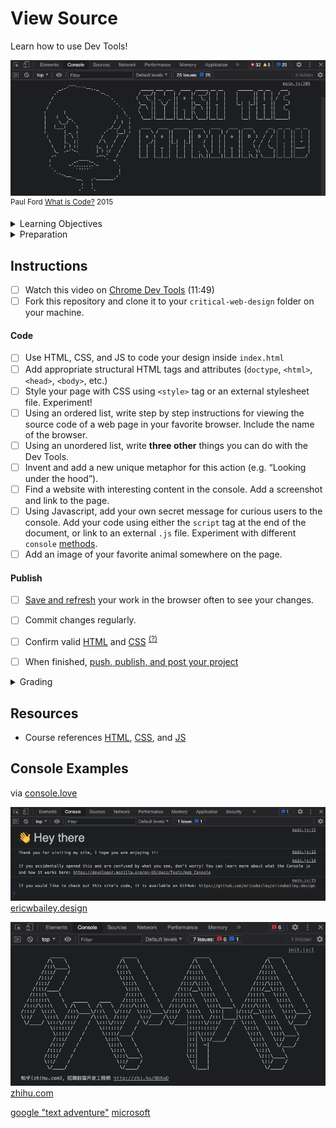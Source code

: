 
# View Source

Learn how to use Dev Tools!

![view source](assets/img/console-what-is-code.png)
<sup>Paul Ford <a href="https://www.bloomberg.com/graphics/2015-paul-ford-what-is-code/">What is Code?</a> 2015</sup>



<details>
<summary>Learning Objectives</summary>

Students who complete the following will be able to:

- Recall the main structural tags required for HTML documents  
- Describe how to access and use Chrome Dev Tools for web development
- Compare reasons for using `<style>`, `<link>`, and `<script>` tags
- Code a web page using HTML, CSS, and Javascript

</details>

<details>
<summary>Preparation</summary>

Complete the following to prepare for this assignment

- [Codecademy: HTML 1-2 Document Standards](https://www.codecademy.com/learn/learn-html) (1-14)
- [Codecademy: HTML 2-1 Tables](https://www.codecademy.com/learn/learn-html) (1-13)
- [Codecademy: HTML 4-1 Semantic HTML](https://www.codecademy.com/learn/learn-html) (1-9)
- [Codecademy: CSS 1-1 Setup and Selectors](https://www.codecademy.com/learn/learn-css) (1-17)
- [Codecademy: CSS 1-2 Visual Rules](https://www.codecademy.com/learn/learn-css) (1-10)
- Quiz 1 - Intro to HTML

</details>



## Instructions

- [ ] Watch this video on [Chrome Dev Tools](https://www.youtube.com/watch?v=25R1Jl5P7Mw) (11:49)
- [ ] Fork this repository and clone it to your `critical-web-design` folder on your machine.

#### Code

- [ ] Use HTML, CSS, and JS to code your design inside `index.html`
- [ ] Add appropriate structural HTML tags and attributes (`doctype`, `<html>`, `<head>`, `<body>`, etc.)
- [ ] Style your page with CSS using `<style>` tag or an external stylesheet file. Experiment!
- [ ] Using an ordered list, write step by step instructions for viewing the source code of a web page in your favorite browser. Include the name of the browser.
- [ ] Using an unordered list, write **three other** things you can do with the Dev Tools.
- [ ] Invent and add a new unique metaphor for this action (e.g. “Looking under the hood”).
- [ ] Find a website with interesting content in the console. Add a screenshot and link to the page.
- [ ] Using Javascript, add your own secret message for curious users to the console. Add your code using either the `script` tag at the end of the document, or link to an external `.js` file. Experiment with different `console` [ methods](https://developer.mozilla.org/en-US/docs/Web/API/console).
- [ ] Add an image of your favorite animal somewhere on the page.

#### Publish

- [ ] [Save and refresh](https://github.com/omundy/learn-computing/blob/main/topics-keyboard-shortcuts.md#web-development-edit-save-refresh-loop) your work in the browser often to see your changes.
- [ ] Commit changes regularly.
- [ ] Confirm valid [HTML](https://validator.w3.org/) and [CSS](https://jigsaw.w3.org/css-validator/) <sup>[(?)](https://github.com/omundy/dig245-critical-web-design/blob/main/reference-sheets/css.md#css-validation)</sup>
- [ ] When finished, [push, publish, and post your project](https://docs.google.com/document/d/17U_zmzM_eML_qkG0PaOdDRcEk3YEmbiQ1TyNnbAM08k/edit#bookmark=id.8jryplv1i8a)




<!--  
Explain how your metaphor communicates the act of looking at source code
- [ ] Does it still communicate your experience of being able to look “under the hood” after you now have learned to code?
- [ ] Why is it important to be able to look at the source code of a web page when you are making web pages?
- [ ] Did you look at source code to make something this semester? Write about it.
- [ ] Why is it important to see how things you consume are constructed? What are the larger sociological arguments for transparency? Think about ingredients in the food you eat or chemicals from a factory or how laws are made for example. -->



<details>
<summary>Grading</summary>

Points | Description
---: | ---
4 | Correct information provided
4 | Instructions followed
4 | Degree to which the metaphor was thoughtful and relevant
4 | Project is online, accessible, and linked from Moodle by the deadline
4 | Valid HTML and CSS
5% | Bonus! Add a table with your weekly dream schedule (what you will do when the robots take over)
20 | Total possible

</details>






## Resources

- Course references [HTML](https://github.com/omundy/dig245-critical-web-design/blob/main/reference-sheets/html.md), [CSS](https://github.com/omundy/dig245-critical-web-design/blob/main/reference-sheets/css.md), and [JS](https://github.com/omundy/dig245-critical-web-design/blob/main/reference-sheets/javascript.md)





## Console Examples

via [console.love](https://www.console.love/)

![view source](assets/img/console-ericwbailey.design.png)
[ericwbailey.design](https://ericwbailey.design/)

![view source](assets/img/console-zhi.hu.png)
[zhihu.com](https://www.zhihu.com/)

[google "text adventure"](https://www.google.com/search?q=text+adventure)
[microsoft](https://microsoft.github.io/join-dev-design/)
